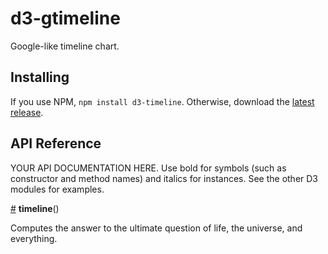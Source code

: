 # d3-gtimeline

Google-like timeline chart.

## Installing

If you use NPM, `npm install d3-timeline`. Otherwise, download the [latest release](https://github.com/d3/d3-gtimeline/releases/latest).

## API Reference

YOUR API DOCUMENTATION HERE. Use bold for symbols (such as constructor and method names) and italics for instances. See the other D3 modules for examples.

<a href="#timeline" name="timeline">#</a> <b>timeline</b>()

Computes the answer to the ultimate question of life, the universe, and everything.
